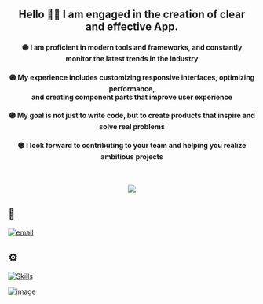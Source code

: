 <div align='center'>
  
  ## Hello 🙋‍♂️ I am engaged in the creation of clear and effective App.

</div>

<div align='center'>
  
  #### 🟣 I am proficient in modern tools and frameworks, and constantly monitor the latest trends in the industry <br>

  #### 🟣 My experience includes customizing responsive interfaces, optimizing performance, <br> and creating component parts that improve user experience <br>

  #### 🟣 My goal is not just to write code, but to create products that inspire and solve real problems

  #### 🟣 I look forward to contributing to your team and helping you realize ambitious projects

<br>

![](https://github-readme-streak-stats.herokuapp.com/?user=thermojam&theme=neon&hide_border=true)<br/>

</div>

## 📨
[![email](https://img.shields.io/badge/Email-D14836?logo=gmail&logoColor=white)](mailto:nmensky@gmail.com)

## ⚙️
[![Skills](https://skillicons.dev/icons?i=html,css,js,react,ts,git,nodejs,webpack,vite)](https://skillicons.dev)

![image]([https://example.com/image.jpg](https://bairesdev.mo.cloudinary.net/blog/2022/09/growth-arrow-up-and-progress-success-business-skill-increase-graph-picture-id1325680818-1.jpg?tx=w_1920,q_auto))


